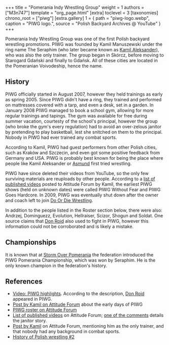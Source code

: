 +++
title = "Pomerania Indy Wrestling Group"
weight = 1
authors = ["M3n747"]
template = "org_page.html"
[extra]
toclevel = 3
[taxonomies]
chrono_root = ["piwg"]
[extra.gallery]
1 = { path = "piwg-logo.webp", caption = "PIWG logo.", source = "Polish Backyard Archives @ YouTube" }
+++

Pomerania Indy Wrestling Group was one of the first Polish backyard wrestling promotions. PIWG was founded by Kamil Manuszewski under the ring name The Seraphim (who later became known as [Kamil Aleksander](@/w/kamil-aleksander.md)), who was also the only trainer. The group began in Skórcz, before moving to Starogard Gdański and finally to Gdańsk. All of these cities are located in the Pomeranian Voivodeship, hence the name.

## History

PIWG officially started in August 2007, however they held trainings as early as spring 2005. Since PIWG didn't have a ring, they trained and performed on mattresses covered with a tarp, and even a desk, set in a garden. In January 2008 PIWG managed to book a school gym, allowing for more regular trainings and tapings. The gym was available for free during summer vacation, courtesty of the school's principal, however the group (who broke the gym's every regulation) had to avoid an over-zelous janitor by pretending to play basketball, lest she snitched on them to the principal. Nobody in PIWG had ever trained any combat sports.

According to Kamil, PIWG had guest performers from other Polish cities, such as Kraków and Szczecin, and even got some positive feedback from Germany and USA. PIWG is probably best known for being the place where people like Kamil Aleksander or [Asmund](@/w/asmund.md) first tried wrestling.

PIWG have since deleted their videos from YouTube, so the only few surviving materials are reuploads by other people. According to a [list of published videos][atti-wydane-filmiki] posted to Attitude Forum by Kamil, the earliest PIWG shows (held on unknown dates) were called PIWG Without Fear and PIWG Goes Hardcore. In 2009, PIWG was eventually shut down after the owner and coach left to join [Do Or Die Wrestling](@/o/ddw.md).

In addition to the people listed in the Roster section below, there were also: Andrzej, Dominguezz, Evolution, Hellraiser, Scizor, Shogun and Soldat. One source claims that [Don Roid](@/w/don-roid.md) also used to fight in PIWG, however this information could not be corroborated and is likely a mistake. 

## Championships 

It is known that at [Storm Over Pomerania](@/e/piwg/2008-08-10-piwg-storm-over-pomerania.md) the federation introduced the PIWG Pomerania Championship, which was won by Seraphim. He is the only known champion in the federation's history.

## References

* [Video: PIWG highlights](https://www.youtube.com/watch?v=Y_nbqih-e_U). According to the description, [Don Roid](@/w/don-roid.md) appeared in PIWG.
* [Post by Kamil on Attitude Forum](https://forum.wrestling.pl/topic/11265-piwg-historia-przed-attitudepl/) about the early days of PIWG
* [PIWG roster on Attitude Forum](https://forum.wrestling.pl/topic/11264-piwg-roster/)
* [List of published videos][atti-wydane-filmiki] on Attitude Forum; [one of the comments][atti-sprzataczka] details the janitor story.
* [Post by Kamil](https://forum.wrestling.pl/topic/11301-piwg-new-blood-2008-08-06/page/2/#findComment-110440) on Attitude Forum, mentioning him as the only trainer, and that nobody had any background in combat sports.
* [History of Polish wrestling #2](https://mywrestling.com.pl/historia-polskiego-wrestlingu-2-proby-ponownego-wprowadzenia-wrestlingu-do-polski-poczatki-ddw-wielka-gala-w-stodole/)

[atti-wydane-filmiki]:https://forum.wrestling.pl/topic/11267-piwg-wydane-filmiki-2008-08-03/
[atti-sprzataczka]:https://forum.wrestling.pl/topic/11267-piwg-wydane-filmiki-2008-08-03/page/2/#findComment-105180
[pomorskie]:https://en.wikipedia.org/wiki/Pomeranian_Voivodeship
[pomorze]:https://en.wikipedia.org/wiki/Pomerania
